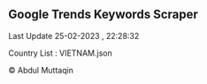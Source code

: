 

## Google Trends Keywords Scraper 
 
Last Update 25-02-2023 , 22:28:32

Country List :
VIETNAM.json



© Abdul Muttaqin 

